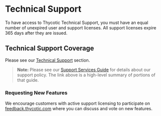 [title]: # (Technical Support)
[tags]: # (Technical Support)
[priority]: # (1000)

# Technical Support

To have access to Thycotic Technical Support, you must have an equal number of unexpired user and support licenses. All support licenses expire 365 days after they are issued.

## Technical Support Coverage

Please see our [Technical Support](../../support/index.md) section.

> **Note:** Please see our [Support Services Guide](https://thycotic.my.salesforce.com/sfc/p/#37000000KAUl/a/1G000000TU6g/_z6_M8tD_6.x3JB2LOI8q20vzWkkiLhKbFv0Wec9Fw0) for details about our support policy. The link above is a high-level summary of portions of that guide.

### Requesting New Features

We encourage customers with active support licensing to participate on [feedback.thycotic.com](https://feedback.thycotic.com) where you can discuss and vote on new features.